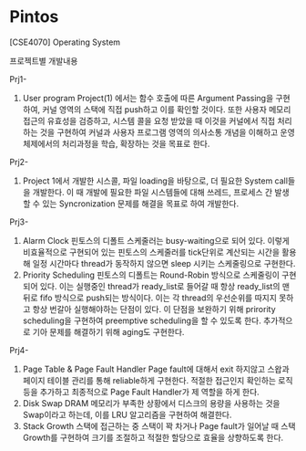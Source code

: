 # Pintos
[CSE4070] Operating System

프로젝트별 개발내용

Prj1-
1.	User program Project(1) 에서는 함수 호출에 따른 Argument Passing을 구현하여, 커널 영역의 스택에 직접 push하고 이를 확인할 것이다. 또한 사용자 메모리 접근의 유효성을 검증하고, 시스템 콜을 요청 받았을 때 이것을 커널에서 직접 처리하는 것을 구현하여 커널과 사용자 프로그램 영역의 의사소통 개념을 이해하고 운영체제에서의 처리과정을 학습, 확장하는 것을 목표로 한다.

Prj2-
1.	Project 1에서 개발한 시스콜, 파일 loading을 바탕으로, 더 필요한 System call들을 개발한다. 이 때 개발에 필요한 파일 시스템들에 대해 쓰레드, 프로세스 간 발생할 수 있는 Syncronization 문제를 해결을 목표로 하여 개발한다.
 
Prj3-
1.	Alarm Clock
핀토스의 디폴트 스케줄러는 busy-waiting으로 되어 있다. 이렇게 비효율적으로 구현되어 있는 핀토스의 스케줄러를 tick단위로 계산되는 시간을 활용해 일정 시간마다 thread가 동작하지 않으면 sleep 시키는 스케줄링으로 구현한다.
2.	Priority Scheduling
핀토스의 디폴트는 Round-Robin 방식으로 스케줄링이 구현되어 있다. 이는 실행중인 thread가 ready_list로 들어갈 때 항상 ready_list의 맨 뒤로 fifo 방식으로 push되는 방식이다. 이는 각 thread의 우선순위를 따지지 못하고 항상 번갈아 실행해야하는 단점이 있다. 이 단점을 보완하기 위해 prirority scheduling을 구현하여 preemptive scheduling을 할 수 있도록 한다. 추가적으로 기아 문제를 해결하기 위해 aging도 구현한다.

Prj4-
1.	Page Table & Page Fault Handler
Page fault에 대해서 exit 하지않고 스왑과 페이지 테이블 관리를 통해 reliable하게 구현한다. 적절한 접근인지 확인하는 로직 등을 추가하고 최종적으로 Page Fault Handler가 제 역할을 하게 한다.
2.	Disk Swap
DRAM 메모리가 부족한 상황에서 디스크의 용량을 사용하는 것을 Swap이라고 하는데, 이를 LRU 알고리즘을 구현하여 해결한다.
3.	Stack Growth
스택에 접근하는 중 스택이 꽉 차거나 Page fault가 일어날 때 스택 Growth를 구현하여 크기를 조절하고 적절한 할당으로 효율을 상향하도록 한다.
